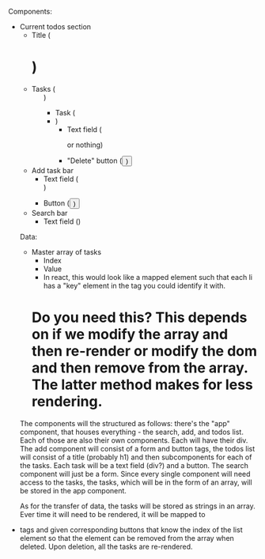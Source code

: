 Components:
- Current todos section
    - Title (<h1>)
    - Tasks (<ul>)
        - Task (<li>)
            - Text field (<p> or nothing)
            - "Delete" button (<button>)
- Add task bar
    - Text field (<form>)
    - Button (<button>)
- Search bar
    - Text field (<form>)

Data:
- Master array of tasks
    - Index
    - Value
    - In react, this would look like a mapped element such that each li has a "key" element in the tag you could identify it with.
    # Do you need this? This depends on if we modify the array and then re-render or modify the dom and then remove from the array. The latter method makes for less rendering.

The components will the structured as follows: there's the "app" component, that houses everything - the search, add, and todos list. Each of those are also their own components. Each will have their div. The add component will consist of a form and button tags, the todos list will consist of a title (probably h1) and then subcomponents for each of the tasks. Each task will be a text field (div?) and a button. The search component will just be a form. Since every single component will need access to the tasks, the tasks, which will be in the form of an array, will be stored in the app component.

As for the transfer of data, the tasks will be stored as strings in an array. Ever time it will need to be rendered, it will be mapped to <li> tags and given corresponding buttons that know the index of the list element so that the element can be removed from the array when deleted. Upon deletion, all the tasks are re-rendered.